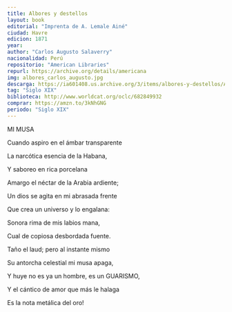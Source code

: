 ```yaml
---
title: Albores y destellos
layout: book
editorial: "Imprenta de A. Lemale Ainé"
ciudad: Havre
edicion: 1871
year: 
author: "Carlos Augusto Salaverry"
nacionalidad: Perú
repositorio: "American Libraries"
repurl: https://archive.org/details/americana
img: albores_carlos_augusto.jpg
descarga: https://ia601408.us.archive.org/3/items/albores-y-destellos/Albores%20y%20destellos.pdf
tag: "Siglo XIX"
biblioteca: http://www.worldcat.org/oclc/682849932
comprar: https://amzn.to/3kNhGNG
periodo: "Siglo XIX"
---
```

 
MI MUSA
 
Cuando aspiro en el ámbar transparente
 
La narcótica esencia de la Habana,
 
Y saboreo en rica porcelana
 
Amargo el néctar de la Arabia ardiente;
 
 
Un dios se agita en mi abrasada frente
 
Que crea un universo y lo engalana:
 
Sonora rima de mis labios mana,
 
Cual de copiosa desbordada fuente.

 
Taño el laud; pero al instante mismo
 
Su antorcha celestial mi musa apaga,
 
Y huye no es ya un hombre, es un GUARISMO,

 
Y el cántico de amor que más le halaga
 
 
Es la nota metálica del oro!
